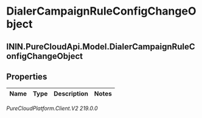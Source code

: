 # DialerCampaignRuleConfigChangeObject

## ININ.PureCloudApi.Model.DialerCampaignRuleConfigChangeObject

## Properties

|Name | Type | Description | Notes|
|------------ | ------------- | ------------- | -------------|



_PureCloudPlatform.Client.V2 219.0.0_
